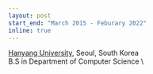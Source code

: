 ```yaml
---
layout: post
start_end: "March 2015 - Feburary 2022"
inline: true
---
```


[Hanyang University](https://www.hanyang.ac.kr), Seoul, South Korea \
B.S in Department of Computer Science \
<!-- Advisor: Prof. [Jaejoon Kim](https://scholar.google.com/citations?user=jdNQRH8AAAAJ&hl=en). -->

